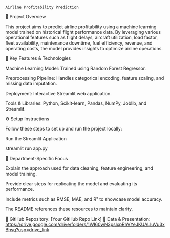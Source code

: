                                                                        Airline Profitability Prediction

📌 Project Overview

This project aims to predict airline profitability using a machine learning model trained on historical flight performance data. By leveraging various operational features such as flight delays, aircraft utilization, load factor, fleet availability, maintenance downtime, fuel efficiency, revenue, and operating costs, the model provides insights to optimize airline operations.

🚀 Key Features & Technologies

Machine Learning Model: Trained using Random Forest Regressor.

Preprocessing Pipeline: Handles categorical encoding, feature scaling, and missing data imputation.

Deployment: Interactive Streamlit web application.

Tools & Libraries: Python, Scikit-learn, Pandas, NumPy, Joblib, and Streamlit.

⚙️ Setup Instructions

Follow these steps to set up and run the project locally:


Run the Streamlit Application

streamlit run app.py

🏢 Department-Specific Focus

Explain the approach used for data cleaning, feature engineering, and model training.

Provide clear steps for replicating the model and evaluating its performance.

Include metrics such as RMSE, MAE, and R² to showcase model accuracy.


The README references these resources to maintain clarity.

🔗 GitHub Repository: [Your GitHub Repo Link]   📂 Data & Presentation: https://drive.google.com/drive/folders/1WI60wN3pslxpRhVYeJKUALluVu3xBhsq?usp=drive_link
